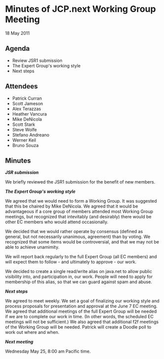 # Minutes of JCP.next Working Group Meeting  
18 May 2011

## **Agenda**

*   Review JSR1 submission
*   The Expert Group's working style
*   Next steps

## **Attendees**

*   Patrick Curran
*   Scott Jameson
*   Alex Terazzas
*   Heather Vancura
*   Mike DeNicola
*   Scott Stark
*   Steve Wolfe
*   Stefano Andreano
*   Werner Keil
*   Bruno Souza

## Minutes

_**JSR submission**_

We briefly reviewed the JSR1 submission for the benefit of new members.

_**The Expert Group's working style**_

We agreed that we would need to form a Working Group. It was suggested that this be chaired by Mike DeNicola. We agreed that it would be advantageous if a core group of members attended most Working Group meetings, but recognized that intevitably (and desirably) there would be other EC members who would attend occasionally.

We decided that we would rather operate by consensus (defined as general, but not necessarily unanimous, agreement) than by voting. We recognized that some items would be controversial, and that we may not be able to achieve unamimity.

We will report back regularly to the full Expert Group (all EC members) and will expect them to follow - and ultimately to approve - our work.

We decided to create a single read/write alias on java.net to allow public visibility into, and participation in, our work. People will need to apply for membership of this alias, so that we can guard against spam and abuse.

_**Next steps**_

We agreed to meet weekly. We set a goal of finalizing our working style and process proposals for presentation and approval at the June 7 EC meeting. We agreed that additional meetings of the full Expert Group will be needed if we are to complete our work in time. (In other words, the scheduled EC meetings will not be sufficient.) We also agreed that additional f2f meetings of the Working Group will be needed. Patrick will create a Doodle poll to work out where and when.

_**Next meeting**_

Wednesday May 25, 8:00 am Pacific time.